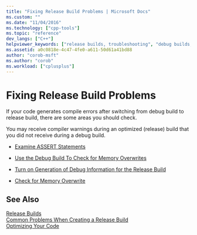 ```yaml
---
title: "Fixing Release Build Problems | Microsoft Docs"
ms.custom: ""
ms.date: "11/04/2016"
ms.technology: ["cpp-tools"]
ms.topic: "reference"
dev_langs: ["C++"]
helpviewer_keywords: ["release builds, troubleshooting", "debug builds, memory overwrites", "memory, overwrites", "troubleshooting Visual C++, release builds", "troubleshooting release builds"]
ms.assetid: a0c0818e-4c47-4fe0-a611-50d61a41bd88
author: "corob-msft"
ms.author: "corob"
ms.workload: ["cplusplus"]
---
```

# Fixing Release Build Problems
If your code generates compile errors after switching from debug build to release build, there are some areas you should check.  
  
 You may receive compiler warnings during an optimized (release) build that you did not receive during a debug build.  
  
-   [Examine ASSERT Statements](../../build/reference/using-verify-instead-of-assert.md)  
  
-   [Use the Debug Build To Check for Memory Overwrites](../../build/reference/using-the-debug-build-to-check-for-memory-overwrite.md)  
  
-   [Turn on Generation of Debug Information for the Release Build](../../build/reference/how-to-debug-a-release-build.md)  
  
-   [Check for Memory Overwrite](../../build/reference/checking-for-memory-overwrites.md)  
  
## See Also  
 [Release Builds](../../build/reference/release-builds.md)   
 [Common Problems When Creating a Release Build](../../build/reference/common-problems-when-creating-a-release-build.md)   
 [Optimizing Your Code](../../build/reference/optimizing-your-code.md)